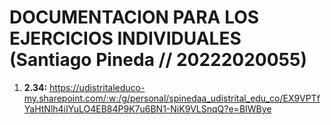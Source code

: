 # DOCUMENTACION PARA LOS EJERCICIOS INDIVIDUALES (Santiago Pineda // 20222020055)

1. **2.34:** https://udistritaleduco-my.sharepoint.com/:w:/g/personal/spinedaa_udistrital_edu_co/EX9VPTfYaHtNlh4iIYuLO4EB84P9K7u6BN1-NiK9VLSnqQ?e=BIWBye